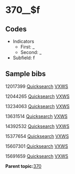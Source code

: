 # 370\_\_$f

## Codes

-   Indicators
    -   First: \_
    -   Second: \_
-   Subfield: f

## Sample bibs

12017399 [Quicksearch](https://search.library.yale.edu/catalog/12017399) [VXWS](http://prodorbis.library.yale.edu:7014/vxws/GetHoldingsService?bibId=12017399)

12044265 [Quicksearch](https://search.library.yale.edu/catalog/12044265) [VXWS](http://prodorbis.library.yale.edu:7014/vxws/GetHoldingsService?bibId=12044265)

13234063 [Quicksearch](https://search.library.yale.edu/catalog/13234063) [VXWS](http://prodorbis.library.yale.edu:7014/vxws/GetHoldingsService?bibId=13234063)

13631514 [Quicksearch](https://search.library.yale.edu/catalog/13631514) [VXWS](http://prodorbis.library.yale.edu:7014/vxws/GetHoldingsService?bibId=13631514)

14392532 [Quicksearch](https://search.library.yale.edu/catalog/14392532) [VXWS](http://prodorbis.library.yale.edu:7014/vxws/GetHoldingsService?bibId=14392532)

15377654 [Quicksearch](https://search.library.yale.edu/catalog/15377654) [VXWS](http://prodorbis.library.yale.edu:7014/vxws/GetHoldingsService?bibId=15377654)

15607301 [Quicksearch](https://search.library.yale.edu/catalog/15607301) [VXWS](http://prodorbis.library.yale.edu:7014/vxws/GetHoldingsService?bibId=15607301)

15691659 [Quicksearch](https://search.library.yale.edu/catalog/15691659) [VXWS](http://prodorbis.library.yale.edu:7014/vxws/GetHoldingsService?bibId=15691659)

**Parent topic:**[370](../../tags/370/370.md)

